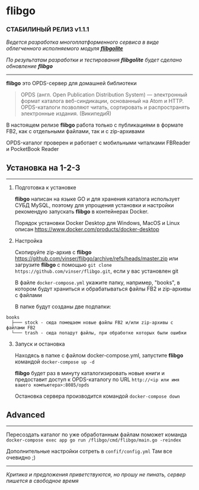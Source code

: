 # **flibgo**

### СТАБИЛИНЫЙ РЕЛИЗ v1.1.1

*Ведется разработка многоплатформенного сервиса в виде облегченного исполняемого модуля* [***flibgolite***](https://github.com/vinser/flibgolite)

*По результатам разработки и тестирования* ***flibgolite*** *будет сделано обновление* ***flibgo***

---

**flibgo** это OPDS-сервер для домашней библиотеки

>OPDS (англ. Open Publication Distribution System) — электронный формат каталога веб-синдикации, основанный на Atom и HTTP. OPDS-каталоги позволяют читать, сортировать и распространять электронные издания. (ВикипедиЯ)


В настоящем релизе **flibgo**  работа только с публикациями в формате FB2, как с отдельными файлами, так и с zip-архивами

OPDS-каталог проверен и работает с мобильными читалками FBReader и PocketBook Reader


## Установка на 1-2-3
---
1. Подготовка к установке

   **flibgo** написан на языке GO и для хранения каталога использует СУБД MySQL, поэтому для упрощения установки и настройки рекомендую запускать **flibgo** в контейнерах Docker.

   Порядок установки Docker Desktop для Windows, MacOS и Linux описан https://www.docker.com/products/docker-desktop

2. Настройка
   
   Скопируйте zip-архив с **flibgo** https://github.com/vinser/flibgo/archive/refs/heads/master.zip или загрузите **flibgo** с помощью `git clone https://github.com/vinser/flibgo.git`, если у вас установлен git

   В файле `docker-compose.yml` укажите папку, например, "books", в котором будут храниться и обрабатываться файлы FB2 и zip-архивы с файлами 
   
   В папке будут созданы две подпапки:
```
books
  ├─── stock - сюда помещаем новые файлы FB2 и/или zip-архивы с файлами FB2
  └─── trash - сюда попадут файлы, при обработке которых были ошибки
```

3. Запуск и остановка

   Находясь в папке с файлом docker-compose.yml, запустите **flibgo** командой `docker-compose up -d`
   
   **flibgo** будет раз в минуту каталогизировать новые книги и предоставит доступ к OPDS-каталогу по URL `http://<ip или имя вашего компьютера>:8085/opds`

   Остановка сервера производится командой `docker-compose down`

## Advanced
---

   Пересоздать каталог по уже обработанным файлам поможет команда `docker-compose exec app go run /flibgo/cmd/flibgo/main.go -reindex`

   Дополнительные настройки сотреть в `confif/config.yml` Там все очевидно ;)

---
*Критика и предложения приветствуются, но прошу не пинать, сервер пишется в свободное время*
   


